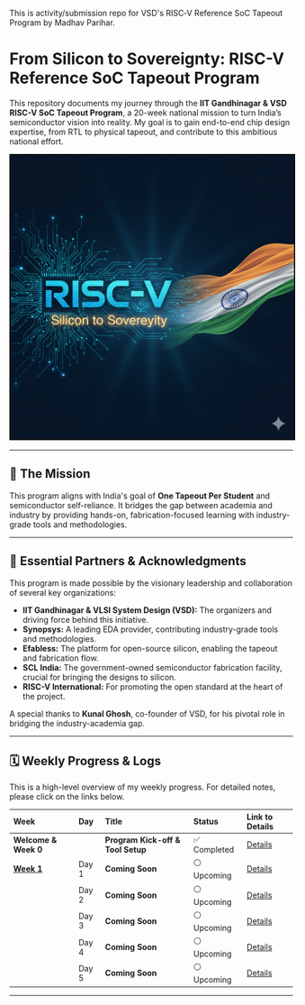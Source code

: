 
This is activity/submission repo for VSD's RISC‑V Reference SoC Tapeout Program by Madhav Parihar.

# From Silicon to Sovereignty: RISC-V Reference SoC Tapeout Program

This repository documents my journey through the **IIT Gandhinagar & VSD RISC-V SoC Tapeout Program**, a 20-week national mission to turn India’s semiconductor vision into reality. My goal is to gain end-to-end chip design expertise, from RTL to physical tapeout, and contribute to this ambitious national effort.

<p align="center">
  <img src="/Week_0/W0_images/Mission_RISCV_India.png" alt="SoC Design Flow" width="600" style="border:2px solid black;"/>
</p>

---

## 🚀 The Mission

This program aligns with India's goal of **One Tapeout Per Student** and semiconductor self-reliance. It bridges the gap between academia and industry by providing hands-on, fabrication-focused learning with industry-grade tools and methodologies.

---

## 🙏 Essential Partners & Acknowledgments

This program is made possible by the visionary leadership and collaboration of several key organizations:

* **IIT Gandhinagar & VLSI System Design (VSD):** The organizers and driving force behind this initiative.
* **Synopsys:** A leading EDA provider, contributing industry-grade tools and methodologies.
* **Efabless:** The platform for open-source silicon, enabling the tapeout and fabrication flow.
* **SCL India:** The government-owned semiconductor fabrication facility, crucial for bringing the designs to silicon.
* **RISC-V International:** For promoting the open standard at the heart of the project.

A special thanks to **Kunal Ghosh**, co-founder of VSD, for his pivotal role in bridging the industry-academia gap.

---

## 🗓️ Weekly Progress & Logs

This is a high-level overview of my weekly progress. For detailed notes, please click on the links below.

| Week | Day | Title | Status | Link to Details |
| :--- | :--- | :--- | :--- | :--- |
| **Welcome & Week 0** | |**Program Kick-off & Tool Setup** | ✅ Completed | [Details](https://github.com/NeoSemiDen/MP-VSD-RV-SoC-TO-P/blob/main/Week_0/Week_0_readme.md) |
|[**Week 1**](https://github.com/NeoSemiDen/MP-VSD-RV-SoC-TO-P/blob/main/Week_1/Week_1_readme.md)| Day 1 |**Coming Soon**|⚪ Upcoming|[Details](https://github.com/NeoSemiDen/MP-VSD-RV-SoC-TO-P/blob/main/Week_1/Week_1_readme.md)|
|| Day 2 |**Coming Soon**|⚪ Upcoming|[Details](https://github.com/NeoSemiDen/MP-VSD-RV-SoC-TO-P/blob/main/Week_1/Week_1_readme.md)|
|| Day 3 |**Coming Soon**|⚪ Upcoming|[Details](https://github.com/NeoSemiDen/MP-VSD-RV-SoC-TO-P/blob/main/Week_1/Week_1_readme.md)|
|| Day 4 |**Coming Soon**|⚪ Upcoming|[Details](https://github.com/NeoSemiDen/MP-VSD-RV-SoC-TO-P/blob/main/Week_1/Week_1_readme.md)|
|| Day 5 |**Coming Soon**|⚪ Upcoming|[Details](https://github.com/NeoSemiDen/MP-VSD-RV-SoC-TO-P/blob/main/Week_1/Week_1_readme.md)|
---

